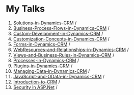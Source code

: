 # My Talks

1. [Solutions-in-Dynamics-CRM](https://www.ashishvishwakarma.com/Presentations/Solutions-in-Dynamics-CRM) /
1. [Business-Process-Flows-in-Dynamics-CRM](https://www.ashishvishwakarma.com/Presentations/Business-Process-Flows-in-Dynamics-CRM) /
1. [Custom-Development-in-Dynamics-CRM](https://www.ashishvishwakarma.com/Presentations/Custom-Development-in-Dynamics-CRM) /
1. [Customization-Concepts-in-Dynamics-CRM](https://www.ashishvishwakarma.com/Presentations/Customization-Concepts-in-Dynamics-CRM) /
1. [Forms-in-Dynamics-CRM](https://www.ashishvishwakarma.com/Presentations/Forms-in-Dynamics-CRM) /
1. [WebResources-and-Relationships-in-Dynamics-CRM](https://www.ashishvishwakarma.com/Presentations/WebResources-and-Relationships-in-Dynamics-CRM) /
1. [Views-and-Business-Rules-in-Dynamics-CRM](https://www.ashishvishwakarma.com/Presentations/Views-and-Business-Rules-in-Dynamics-CRM) /
1. [Processes-in-Dynamics-CRM](https://www.ashishvishwakarma.com/Presentations/Processes-in-Dynamics-CRM) /
1. [Plugins-in-Dynamics-CRM](https://www.ashishvishwakarma.com/Presentations/Plugins-in-Dynamics-CRM) /
1. [Managing-Data-in-Dynamics-CRM](https://www.ashishvishwakarma.com/Presentations/Managing-Data-in-Dynamics-CRM) /
1. [JavaScript-and-OData-in-Dynamics-CRM](https://www.ashishvishwakarma.com/Presentations/JavaScript-and-OData-in-Dynamics-CRM) /
1. [Introduction-to-CRM](https://www.ashishvishwakarma.com/Presentations/Introduction-to-CRM) /
1. [Security in ASP.Net](https://www.ashishvishwakarma.com/Presentations/Security-in-ASP.Net) /